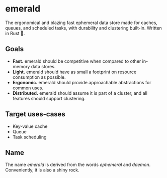 # emerald
The ergonomical and blazing fast ephemeral data store made for caches, queues, and scheduled tasks, with durability and clustering built-in. Written in Rust 🦀.

## Goals
- **Fast.** emerald should be competitive when compared to other in-memory data stores.
- **Light.** emerald should have as small a footprint on resource consumption as possible.
- **Ergonomic.** emerald should provide approachable abstractions for common uses.
- **Distributed.** emerald should assume it is part of a cluster, and all features should support clustering.

## Target uses-cases
- Key-value cache
- Queue
- Task scheduling

## Name
The name _emerald_ is derived from the words _ephemeral_ and _daemon_. Conveniently, it is also a shiny rock.
